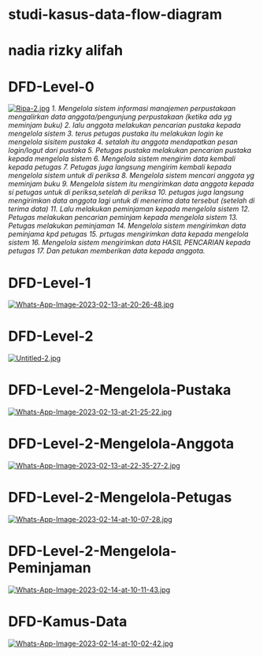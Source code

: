 # studi-kasus-data-flow-diagram
# nadia rizky alifah

# DFD-Level-0
[![Ripa-2.jpg](https://i.postimg.cc/GpS62ZTP/Ripa-2.jpg)](https://postimg.cc/R3KgppRq)
	*1. Mengelola sistem informasi manajemen perpustakaan mengalirkan data anggota/pengunjung perpustakaan (ketika ada yg meminjam buku)
	2. lalu anggota melakukan pencarian pustaka kepada mengelola sistem 
	3. terus petugas pustaka itu melakukan login ke mengelola sisitem pustaka
	4.  setalah itu anggota  mendapatkan pesan login/logut dari pustaka
	5. Petugas pustaka melakukan pencarian pustaka kepada mengelola sistem
	6. Mengelola sistem mengirim data kembali kepada petugas 
	7. Petugas juga langsung mengirim kembali kepada mengelola sistem untuk di periksa
	8. Mengelola sistem mencari anggota yg meminjam buku
	9. Mengelola sistem itu mengirimkan data anggota kepada si petugas untuk di periksa,setelah di periksa
	10. petugas juga langsung mengirimkan data anggota lagi untuk di menerima data tersebut (setelah di terima data)
	11. Lalu melakukan peminjaman kepada mengelola sistem
	12. Petugas melakukan pencarian peminjam kepada mengelola sistem
	13. Petugas melakukan peminjaman
	14. Mengelola sistem mengirimkan data peminjama kpd petugas 
	15. prtugas mengirimkan data kepada mengelola sistem
	16. Mengelola sistem mengirimkan data HASIL PENCARIAN kepada petugas
	17. Dan petukan memberikan data kepada anggota.*

# DFD-Level-1
[![Whats-App-Image-2023-02-13-at-20-26-48.jpg](https://i.postimg.cc/ZqW9nxL8/Whats-App-Image-2023-02-13-at-20-26-48.jpg)](https://postimg.cc/WDPpfrCz)
# DFD-Level-2
[![Untitled-2.jpg](https://i.postimg.cc/Gthmt9Hy/Untitled-2.jpg)](https://postimg.cc/sQqr0jPj)
# DFD-Level-2-Mengelola-Pustaka
[![Whats-App-Image-2023-02-13-at-21-25-22.jpg](https://i.postimg.cc/kMTsD8LT/Whats-App-Image-2023-02-13-at-21-25-22.jpg)](https://postimg.cc/9zqZn4m9)
# DFD-Level-2-Mengelola-Anggota
[![Whats-App-Image-2023-02-13-at-22-35-27-2.jpg](https://i.postimg.cc/wByYhqp4/Whats-App-Image-2023-02-13-at-22-35-27-2.jpg)](https://postimg.cc/2qDtYf3n)
# DFD-Level-2-Mengelola-Petugas
[![Whats-App-Image-2023-02-14-at-10-07-28.jpg](https://i.postimg.cc/tRc8pQG9/Whats-App-Image-2023-02-14-at-10-07-28.jpg)](https://postimg.cc/6TdMfPQP)
# DFD-Level-2-Mengelola-Peminjaman
[![Whats-App-Image-2023-02-14-at-10-11-43.jpg](https://i.postimg.cc/PfFnJvYs/Whats-App-Image-2023-02-14-at-10-11-43.jpg)](https://postimg.cc/3WpcbRtn)
# DFD-Kamus-Data
[![Whats-App-Image-2023-02-14-at-10-02-42.jpg](https://i.postimg.cc/Gph19F7R/Whats-App-Image-2023-02-14-at-10-02-42.jpg)](https://postimg.cc/0z34Bw1X)
